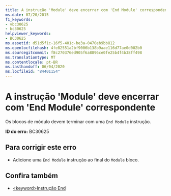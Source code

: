 ```yaml
---
title: A instrução 'Module' deve encerrar com 'End Module' correspondente
ms.date: 07/20/2015
f1_keywords:
- vbc30625
- bc30625
helpviewer_keywords:
- BC30625
ms.assetid: d51d5f1c-16f5-401c-be3a-0470eb9bb812
ms.openlocfilehash: 4fe82551a2bf9006b138b9aae116d77ae0d002b0
ms.sourcegitcommit: f8c270376ed905f6a8896ce0fe25b4f4b38ff498
ms.translationtype: MT
ms.contentlocale: pt-BR
ms.lasthandoff: 06/04/2020
ms.locfileid: "84401154"
---
```

# <a name="module-statement-must-end-with-a-matching-end-module"></a>A instrução 'Module' deve encerrar com 'End Module' correspondente
Os blocos de módulo devem terminar com uma `End Module` instrução.  
  
 **ID do erro:** BC30625  
  
## <a name="to-correct-this-error"></a>Para corrigir este erro  
  
- Adicione uma `End Module` instrução ao final do `Module` bloco.  
  
## <a name="see-also"></a>Confira também

- [\<keyword>Instrução End](../language-reference/statements/end-keyword-statement.md)
